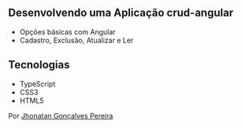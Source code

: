 ## Desenvolvendo uma Aplicação crud-angular

- Opções básicas com Angular
- Cadastro, Exclusão, Atualizar e Ler

## Tecnologias

- TypeScript
- CSS3
- HTML5


Por [Jhonatan Gonçalves Pereira](https://www.linkedin.com/in/jhonatan-goncalves-pereira/)
